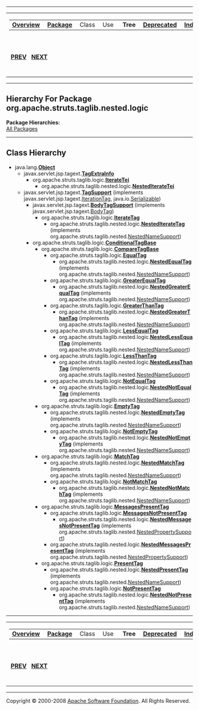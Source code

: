 ------------------------------------------------------------------------

<span id="navbar_top"></span> [](#skip-navbar_top "Skip navigation links")

<table>
<colgroup>
<col width="50%" />
<col width="50%" />
</colgroup>
<tbody>
<tr class="odd">
<td align="left"><span id="navbar_top_firstrow"></span>
<table>
<tbody>
<tr class="odd">
<td align="left"><a href="../../../../../../overview-summary.html.md"><strong>Overview</strong></a> </td>
<td align="left"><a href="package-summary.html.md"><strong>Package</strong></a> </td>
<td align="left">Class </td>
<td align="left">Use </td>
<td align="left"> <strong>Tree</strong> </td>
<td align="left"><a href="../../../../../../deprecated-list.html.md"><strong>Deprecated</strong></a> </td>
<td align="left"><a href="../../../../../../index-all.html.md"><strong>Index</strong></a> </td>
<td align="left"><a href="../../../../../../help-doc.html.md"><strong>Help</strong></a> </td>
</tr>
</tbody>
</table></td>
<td align="left"></td>
</tr>
<tr class="even">
<td align="left"> <a href="../../../../../../org/apache/struts/taglib/nested.html.md/package-tree.html"><strong>PREV</strong></a>   <a href="../../../../../../org/apache/struts/tiles/package-tree.html"><strong>NEXT</strong></a></td>
<td align="left"><a href="../../../../../../index.html.md?org/apache/struts/taglib/nested/logic/package-tree.html"><strong>FRAMES</strong></a>    <a href="package-tree.html"><strong>NO FRAMES</strong></a>    
<a href="../../../../../../allclasses-noframe.html.md"><strong>All Classes</strong></a></td>
</tr>
</tbody>
</table>

<span id="skip-navbar_top"></span>

------------------------------------------------------------------------

Hierarchy For Package org.apache.struts.taglib.nested.logic
-----------------------------------------------------------

**Package Hierarchies:**  
[All Packages](../../../../../../overview-tree.html.md)

------------------------------------------------------------------------

Class Hierarchy
---------------

-   java.lang.[**Object**](http://java.sun.com/j2se/1.4.2/docs/api/java/lang/Object.html.md?is-external=true "class or interface in java.lang")
    -   javax.servlet.jsp.tagext.[**TagExtraInfo**](http://java.sun.com/j2ee/1.4/docs/api/javax/servlet/jsp/tagext/TagExtraInfo.html.md?is-external=true "class or interface in javax.servlet.jsp.tagext")
        -   org.apache.struts.taglib.logic.[**IterateTei**](../../../../../../org/apache/struts/taglib/logic/IterateTei.html.md "class in org.apache.struts.taglib.logic")
            -   org.apache.struts.taglib.nested.logic.[**NestedIterateTei**](../../../../../../org/apache/struts/taglib/nested/logic/NestedIterateTei.html.md "class in org.apache.struts.taglib.nested.logic")
    -   javax.servlet.jsp.tagext.[**TagSupport**](http://java.sun.com/j2ee/1.4/docs/api/javax/servlet/jsp/tagext/TagSupport.html.md?is-external=true "class or interface in javax.servlet.jsp.tagext") (implements javax.servlet.jsp.tagext.[IterationTag](http://java.sun.com/j2ee/1.4/docs/api/javax/servlet/jsp/tagext/IterationTag.html?is-external=true "class or interface in javax.servlet.jsp.tagext"), java.io.[Serializable](http://java.sun.com/j2se/1.4.2/docs/api/java/io/Serializable.html?is-external=true "class or interface in java.io"))
        -   javax.servlet.jsp.tagext.[**BodyTagSupport**](http://java.sun.com/j2ee/1.4/docs/api/javax/servlet/jsp/tagext/BodyTagSupport.html.md?is-external=true "class or interface in javax.servlet.jsp.tagext") (implements javax.servlet.jsp.tagext.[BodyTag](http://java.sun.com/j2ee/1.4/docs/api/javax/servlet/jsp/tagext/BodyTag.html?is-external=true "class or interface in javax.servlet.jsp.tagext"))
            -   org.apache.struts.taglib.logic.[**IterateTag**](../../../../../../org/apache/struts/taglib/logic/IterateTag.html.md "class in org.apache.struts.taglib.logic")
                -   org.apache.struts.taglib.nested.logic.[**NestedIterateTag**](../../../../../../org/apache/struts/taglib/nested/logic/NestedIterateTag.html.md "class in org.apache.struts.taglib.nested.logic") (implements org.apache.struts.taglib.nested.[NestedNameSupport](../../../../../../org/apache/struts/taglib/nested/NestedNameSupport.html "interface in org.apache.struts.taglib.nested"))
        -   org.apache.struts.taglib.logic.[**ConditionalTagBase**](../../../../../../org/apache/struts/taglib/logic/ConditionalTagBase.html.md "class in org.apache.struts.taglib.logic")
            -   org.apache.struts.taglib.logic.[**CompareTagBase**](../../../../../../org/apache/struts/taglib/logic/CompareTagBase.html.md "class in org.apache.struts.taglib.logic")
                -   org.apache.struts.taglib.logic.[**EqualTag**](../../../../../../org/apache/struts/taglib/logic/EqualTag.html.md "class in org.apache.struts.taglib.logic")
                    -   org.apache.struts.taglib.nested.logic.[**NestedEqualTag**](../../../../../../org/apache/struts/taglib/nested/logic/NestedEqualTag.html.md "class in org.apache.struts.taglib.nested.logic") (implements org.apache.struts.taglib.nested.[NestedNameSupport](../../../../../../org/apache/struts/taglib/nested/NestedNameSupport.html "interface in org.apache.struts.taglib.nested"))
                -   org.apache.struts.taglib.logic.[**GreaterEqualTag**](../../../../../../org/apache/struts/taglib/logic/GreaterEqualTag.html.md "class in org.apache.struts.taglib.logic")
                    -   org.apache.struts.taglib.nested.logic.[**NestedGreaterEqualTag**](../../../../../../org/apache/struts/taglib/nested/logic/NestedGreaterEqualTag.html.md "class in org.apache.struts.taglib.nested.logic") (implements org.apache.struts.taglib.nested.[NestedNameSupport](../../../../../../org/apache/struts/taglib/nested/NestedNameSupport.html "interface in org.apache.struts.taglib.nested"))
                -   org.apache.struts.taglib.logic.[**GreaterThanTag**](../../../../../../org/apache/struts/taglib/logic/GreaterThanTag.html.md "class in org.apache.struts.taglib.logic")
                    -   org.apache.struts.taglib.nested.logic.[**NestedGreaterThanTag**](../../../../../../org/apache/struts/taglib/nested/logic/NestedGreaterThanTag.html.md "class in org.apache.struts.taglib.nested.logic") (implements org.apache.struts.taglib.nested.[NestedNameSupport](../../../../../../org/apache/struts/taglib/nested/NestedNameSupport.html "interface in org.apache.struts.taglib.nested"))
                -   org.apache.struts.taglib.logic.[**LessEqualTag**](../../../../../../org/apache/struts/taglib/logic/LessEqualTag.html.md "class in org.apache.struts.taglib.logic")
                    -   org.apache.struts.taglib.nested.logic.[**NestedLessEqualTag**](../../../../../../org/apache/struts/taglib/nested/logic/NestedLessEqualTag.html.md "class in org.apache.struts.taglib.nested.logic") (implements org.apache.struts.taglib.nested.[NestedNameSupport](../../../../../../org/apache/struts/taglib/nested/NestedNameSupport.html "interface in org.apache.struts.taglib.nested"))
                -   org.apache.struts.taglib.logic.[**LessThanTag**](../../../../../../org/apache/struts/taglib/logic/LessThanTag.html.md "class in org.apache.struts.taglib.logic")
                    -   org.apache.struts.taglib.nested.logic.[**NestedLessThanTag**](../../../../../../org/apache/struts/taglib/nested/logic/NestedLessThanTag.html.md "class in org.apache.struts.taglib.nested.logic") (implements org.apache.struts.taglib.nested.[NestedNameSupport](../../../../../../org/apache/struts/taglib/nested/NestedNameSupport.html "interface in org.apache.struts.taglib.nested"))
                -   org.apache.struts.taglib.logic.[**NotEqualTag**](../../../../../../org/apache/struts/taglib/logic/NotEqualTag.html.md "class in org.apache.struts.taglib.logic")
                    -   org.apache.struts.taglib.nested.logic.[**NestedNotEqualTag**](../../../../../../org/apache/struts/taglib/nested/logic/NestedNotEqualTag.html.md "class in org.apache.struts.taglib.nested.logic") (implements org.apache.struts.taglib.nested.[NestedNameSupport](../../../../../../org/apache/struts/taglib/nested/NestedNameSupport.html "interface in org.apache.struts.taglib.nested"))
            -   org.apache.struts.taglib.logic.[**EmptyTag**](../../../../../../org/apache/struts/taglib/logic/EmptyTag.html.md "class in org.apache.struts.taglib.logic")
                -   org.apache.struts.taglib.nested.logic.[**NestedEmptyTag**](../../../../../../org/apache/struts/taglib/nested/logic/NestedEmptyTag.html.md "class in org.apache.struts.taglib.nested.logic") (implements org.apache.struts.taglib.nested.[NestedNameSupport](../../../../../../org/apache/struts/taglib/nested/NestedNameSupport.html "interface in org.apache.struts.taglib.nested"))
                -   org.apache.struts.taglib.logic.[**NotEmptyTag**](../../../../../../org/apache/struts/taglib/logic/NotEmptyTag.html.md "class in org.apache.struts.taglib.logic")
                    -   org.apache.struts.taglib.nested.logic.[**NestedNotEmptyTag**](../../../../../../org/apache/struts/taglib/nested/logic/NestedNotEmptyTag.html.md "class in org.apache.struts.taglib.nested.logic") (implements org.apache.struts.taglib.nested.[NestedNameSupport](../../../../../../org/apache/struts/taglib/nested/NestedNameSupport.html "interface in org.apache.struts.taglib.nested"))
            -   org.apache.struts.taglib.logic.[**MatchTag**](../../../../../../org/apache/struts/taglib/logic/MatchTag.html.md "class in org.apache.struts.taglib.logic")
                -   org.apache.struts.taglib.nested.logic.[**NestedMatchTag**](../../../../../../org/apache/struts/taglib/nested/logic/NestedMatchTag.html.md "class in org.apache.struts.taglib.nested.logic") (implements org.apache.struts.taglib.nested.[NestedNameSupport](../../../../../../org/apache/struts/taglib/nested/NestedNameSupport.html "interface in org.apache.struts.taglib.nested"))
                -   org.apache.struts.taglib.logic.[**NotMatchTag**](../../../../../../org/apache/struts/taglib/logic/NotMatchTag.html.md "class in org.apache.struts.taglib.logic")
                    -   org.apache.struts.taglib.nested.logic.[**NestedNotMatchTag**](../../../../../../org/apache/struts/taglib/nested/logic/NestedNotMatchTag.html.md "class in org.apache.struts.taglib.nested.logic") (implements org.apache.struts.taglib.nested.[NestedNameSupport](../../../../../../org/apache/struts/taglib/nested/NestedNameSupport.html "interface in org.apache.struts.taglib.nested"))
            -   org.apache.struts.taglib.logic.[**MessagesPresentTag**](../../../../../../org/apache/struts/taglib/logic/MessagesPresentTag.html.md "class in org.apache.struts.taglib.logic")
                -   org.apache.struts.taglib.logic.[**MessagesNotPresentTag**](../../../../../../org/apache/struts/taglib/logic/MessagesNotPresentTag.html.md "class in org.apache.struts.taglib.logic")
                    -   org.apache.struts.taglib.nested.logic.[**NestedMessagesNotPresentTag**](../../../../../../org/apache/struts/taglib/nested/logic/NestedMessagesNotPresentTag.html.md "class in org.apache.struts.taglib.nested.logic") (implements org.apache.struts.taglib.nested.[NestedPropertySupport](../../../../../../org/apache/struts/taglib/nested/NestedPropertySupport.html "interface in org.apache.struts.taglib.nested"))
                -   org.apache.struts.taglib.nested.logic.[**NestedMessagesPresentTag**](../../../../../../org/apache/struts/taglib/nested/logic/NestedMessagesPresentTag.html.md "class in org.apache.struts.taglib.nested.logic") (implements org.apache.struts.taglib.nested.[NestedPropertySupport](../../../../../../org/apache/struts/taglib/nested/NestedPropertySupport.html "interface in org.apache.struts.taglib.nested"))
            -   org.apache.struts.taglib.logic.[**PresentTag**](../../../../../../org/apache/struts/taglib/logic/PresentTag.html.md "class in org.apache.struts.taglib.logic")
                -   org.apache.struts.taglib.nested.logic.[**NestedPresentTag**](../../../../../../org/apache/struts/taglib/nested/logic/NestedPresentTag.html.md "class in org.apache.struts.taglib.nested.logic") (implements org.apache.struts.taglib.nested.[NestedNameSupport](../../../../../../org/apache/struts/taglib/nested/NestedNameSupport.html "interface in org.apache.struts.taglib.nested"))
                -   org.apache.struts.taglib.logic.[**NotPresentTag**](../../../../../../org/apache/struts/taglib/logic/NotPresentTag.html.md "class in org.apache.struts.taglib.logic")
                    -   org.apache.struts.taglib.nested.logic.[**NestedNotPresentTag**](../../../../../../org/apache/struts/taglib/nested/logic/NestedNotPresentTag.html.md "class in org.apache.struts.taglib.nested.logic") (implements org.apache.struts.taglib.nested.[NestedNameSupport](../../../../../../org/apache/struts/taglib/nested/NestedNameSupport.html "interface in org.apache.struts.taglib.nested"))

------------------------------------------------------------------------

<span id="navbar_bottom"></span> [](#skip-navbar_bottom "Skip navigation links")

<table>
<colgroup>
<col width="50%" />
<col width="50%" />
</colgroup>
<tbody>
<tr class="odd">
<td align="left"><span id="navbar_bottom_firstrow"></span>
<table>
<tbody>
<tr class="odd">
<td align="left"><a href="../../../../../../overview-summary.html.md"><strong>Overview</strong></a> </td>
<td align="left"><a href="package-summary.html.md"><strong>Package</strong></a> </td>
<td align="left">Class </td>
<td align="left">Use </td>
<td align="left"> <strong>Tree</strong> </td>
<td align="left"><a href="../../../../../../deprecated-list.html.md"><strong>Deprecated</strong></a> </td>
<td align="left"><a href="../../../../../../index-all.html.md"><strong>Index</strong></a> </td>
<td align="left"><a href="../../../../../../help-doc.html.md"><strong>Help</strong></a> </td>
</tr>
</tbody>
</table></td>
<td align="left"></td>
</tr>
<tr class="even">
<td align="left"> <a href="../../../../../../org/apache/struts/taglib/nested.html.md/package-tree.html"><strong>PREV</strong></a>   <a href="../../../../../../org/apache/struts/tiles/package-tree.html"><strong>NEXT</strong></a></td>
<td align="left"><a href="../../../../../../index.html.md?org/apache/struts/taglib/nested/logic/package-tree.html"><strong>FRAMES</strong></a>    <a href="package-tree.html"><strong>NO FRAMES</strong></a>    
<a href="../../../../../../allclasses-noframe.html.md"><strong>All Classes</strong></a></td>
</tr>
</tbody>
</table>

<span id="skip-navbar_bottom"></span>

------------------------------------------------------------------------

Copyright © 2000-2008 [Apache Software Foundation](http://www.apache.org/). All Rights Reserved.
